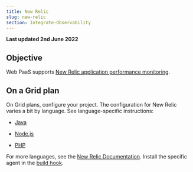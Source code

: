 ```yaml
---
title: New Relic
slug: new-relic
section: Integrate-Observability
---
```


**Last updated 2nd June 2022**


## Objective  

Web PaaS supports [New Relic application performance monitoring](https://newrelic.com/products/application-monitoring).


## On a Grid plan

On Grid plans, configure your project.
The configuration for New Relic varies a bit by language.
See language-specific instructions:

- [Java](./java.md)

- [Node.js](./nodejs.md)

- [PHP](./php.md)


For more languages, see the [New Relic Documentation](https://docs.newrelic.com/docs/agents/).
Install the specific agent in the [build hook](../../../create-apps/hooks/_index.md).
